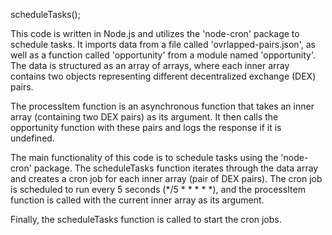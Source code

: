 scheduleTasks();

This code is written in Node.js and utilizes the 'node-cron' package to schedule tasks. It imports data from a file called 'ovrlapped-pairs.json', as well as a function called 'opportunity' from a module named 'opportunity'. The data is structured as an array of arrays, where each inner array contains two objects representing different decentralized exchange (DEX) pairs.

The processItem function is an asynchronous function that takes an inner array (containing two DEX pairs) as its argument. It then calls the opportunity function with these pairs and logs the response if it is undefined.

The main functionality of this code is to schedule tasks using the 'node-cron' package. The scheduleTasks function iterates through the data array and creates a cron job for each inner array (pair of DEX pairs). The cron job is scheduled to run every 5 seconds (*/5 * * * * *), and the processItem function is called with the current inner array as its argument.

Finally, the scheduleTasks function is called to start the cron jobs.